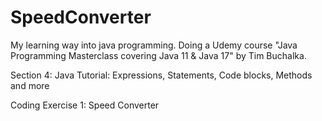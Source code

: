 # SpeedConverter
My learning way into java programming. Doing a Udemy course "Java Programming Masterclass covering Java 11 & Java 17" by Tim Buchalka.

Section 4: Java Tutorial: Expressions, Statements, Code blocks, Methods and more

Coding Exercise 1: Speed Converter

